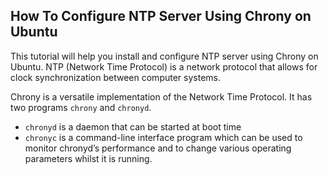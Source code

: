 ## How To Configure NTP Server Using Chrony on Ubuntu

This tutorial will help you install and configure NTP server using Chrony on Ubuntu.
NTP (Network Time Protocol) is a network protocol that allows for clock synchronization between
computer systems.

Chrony is a versatile implementation of the Network Time Protocol. It has two programs `chrony` and
`chronyd`.

* `chronyd` is a daemon that can be started at boot time
* `chronyc` is a command-line interface program which can be used to monitor chronyd’s performance and to change various operating parameters whilst it is running.